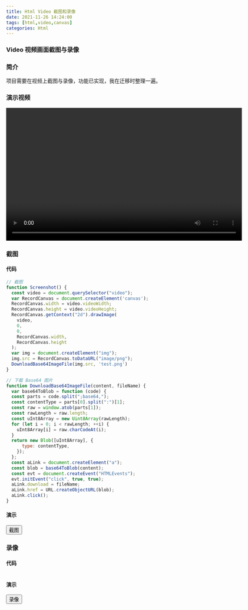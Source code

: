 ```yaml
---
title: Html Video 截图和录像
date: 2021-11-26 14:24:00
tags: [html,video,canvas]
categories: Html
---
```

### Video 视频画面截图与录像
<!-- more -->
### 简介
项目需要在视频上截图与录像，功能已实现，我在迁移时整理一遍。

### 演示视频
<video width="640px" height="360px" crossorigin="anonymous" controls playsinline></video>

<script>
  const startDrawing = () => {
    const video = document.querySelector("video");
    video.src = "../../../../../video/test.mp4";
    video.muted = true;
    video.loop = 'loop';
    video.play();
  };

  window.addEventListener('load', startDrawing);
</script>

### 截图
#### 代码
``` js
// 截图
function Screenshot() {
  const video = document.querySelector("video");
  var RecordCanvas = document.createElement('canvas');
  RecordCanvas.width = video.videoWidth;
  RecordCanvas.height = video.videoHeight;
  RecordCanvas.getContext("2d").drawImage(
    video,
    0,
    0,
    RecordCanvas.width,
    RecordCanvas.height
  );
  var img = document.createElement("img");
  img.src = RecordCanvas.toDataURL("image/png");
  DownloadBase64ImageFile(img.src, 'test.png')
}

// 下载 Base64 图片
function DownloadBase64ImageFile(content, fileName) {
  var base64ToBlob = function (code) {
  const parts = code.split(";base64,");
  const contentType = parts[0].split(":")[1];
  const raw = window.atob(parts[1]);
  const rawLength = raw.length;
  const uInt8Array = new Uint8Array(rawLength);
  for (let i = 0; i < rawLength; ++i) {
    uInt8Array[i] = raw.charCodeAt(i);
  }
  return new Blob([uInt8Array], {
      type: contentType,
    });
  };
  const aLink = document.createElement("a");
  const blob = base64ToBlob(content);
  const evt = document.createEvent("HTMLEvents");
  evt.initEvent("click", true, true);
  aLink.download = fileName;
  aLink.href = URL.createObjectURL(blob);
  aLink.click();
}
```

#### 演示
<button type="button" onclick="Screenshot()">截图</button>

<script>
function Screenshot() {
  const video = document.querySelector("video");
  var RecordCanvas = document.createElement('canvas');
  RecordCanvas.width = video.videoWidth;
  RecordCanvas.height = video.videoHeight;
  RecordCanvas.getContext("2d").drawImage(
    video,
    0,
    0,
    RecordCanvas.width,
    RecordCanvas.height
  );
  var img = document.createElement("img");
  img.src = RecordCanvas.toDataURL("image/png");
  DownloadBase64ImageFile(img.src, 'test.png')
}

// 下载 Base64 图片
function DownloadBase64ImageFile(content, fileName) {
  var base64ToBlob = function (code) {
  const parts = code.split(";base64,");
  const contentType = parts[0].split(":")[1];
  const raw = window.atob(parts[1]);
  const rawLength = raw.length;
  const uInt8Array = new Uint8Array(rawLength);
  for (let i = 0; i < rawLength; ++i) {
    uInt8Array[i] = raw.charCodeAt(i);
  }
  return new Blob([uInt8Array], {
      type: contentType,
    });
  };
  const aLink = document.createElement("a");
  const blob = base64ToBlob(content);
  const evt = document.createEvent("HTMLEvents");
  evt.initEvent("click", true, true);
  aLink.download = fileName;
  aLink.href = URL.createObjectURL(blob);
  aLink.click();
}
</script>

### 录像
#### 代码
``` js

```

#### 演示
<button type="button" onclick="Videotape()">录像</button>

<script>
function Videotape() {
  const video = document.querySelector("video");

}
</script>